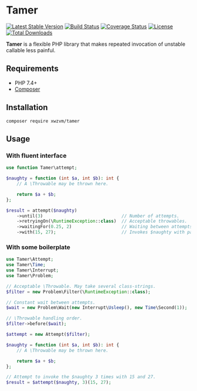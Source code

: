 # Tamer

[![Latest Stable Version](https://poser.pugx.org/xwzvm/tamer/v)](//packagist.org/packages/xwzvm/tamer)
[![Build Status](https://travis-ci.com/xwzvm/tamer.svg?branch=master)](https://travis-ci.com/xwzvm/tamer)
[![Coverage Status](https://coveralls.io/repos/github/xwzvm/tamer/badge.svg?branch=master)](https://coveralls.io/github/xwzvm/tamer?branch=master)
[![License](https://poser.pugx.org/xwzvm/tamer/license)](//packagist.org/packages/xwzvm/tamer)
[![Total Downloads](https://poser.pugx.org/xwzvm/tamer/downloads)](//packagist.org/packages/xwzvm/tamer)

**Tamer** is a flexible PHP library that makes repeated invocation of unstable callable less painful.

## Requirements
* PHP 7.4+
* [Composer](https://getcomposer.org/)

## Installation
```
composer require xwzvm/tamer
```

## Usage
### With fluent interface
```php
use function Tamer\attempt;

$naughty = function (int $a, int $b): int {
    // A \Throwable may be thrown here.

    return $a + $b;
};

$result = attempt($naughty)
    ->until(3)                              // Number of attempts.
    ->retryingOn(\RuntimeException::class)  // Acceptable throwables.
    ->waitingFor(0.25, 2)                   // Waiting between attempts duration in seconds, doubles after each attempt.
    ->with(15, 27);                         // Invokes $naughty with passed arguments.
```

### With some boilerplate
```php
use Tamer\Attempt;
use Tamer\Time;
use Tamer\Interrupt;
use Tamer\Problem;

// Acceptable \Throwable. May take several class-strings.
$filter = new Problem\Filter(\RuntimeException::class);

// Constant wait between attempts.
$wait = new Problem\Wait(new Interrupt\Usleep(), new Time\Second(1));

// \Throwable handling order.
$filter->before($wait);

$attempt = new Attempt($filter);

$naughty = function (int $a, int $b): int {
    // A \Throwable may be thrown here.

    return $a + $b;
};

// Attempt to invoke the $naughty 3 times with 15 and 27.
$result = $attempt($naughty, 3)(15, 27);
```
